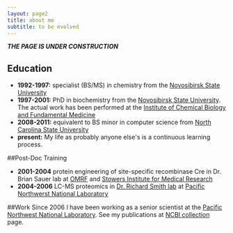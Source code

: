 ```yaml
---
layout: page2
title: about me
subtitle: to be evolved
---
```


_**THE PAGE IS UNDER CONSTRUCTION**_

## Education
* __1992-1997:__ specialist (BS/MS) in chemistry from the [Novosibirsk State University][NSU]
* __1997-2001:__ PhD in biochemistry from the [Novosibirsk State University][NSU]. The actual work has been performed at the [Institute of Chemical Biology and Fundamental Medicine](ICBFM)
* __2008-2011:__ equivalent to BS minor in computer science from [North Carolina State University][NCSU]
* __present:__ My life as probably anyone else's is a continuous learning process.

<!--
* __Formal:__ I finished my PhD in the [Novosibirsk State University][NSU] in 2001. My thesis was focused on thermodynamics and kinetics of nucleic acid interaction involving structured regions. See my publications at [NCBI collection][ncbi_collection] page.
* __Informal:__ My life as probably anyone else's is a continuous learning process.
-->

##Post-Doc Training
* __2001-2004__ protein engineering of site-specific recombinase Cre in Dr. Brian Sauer lab at [OMRF][OMRF] and [Stowers Institute for Medical Research][SIMR]
* __2004-2006__ LC-MS proteomics in [Dr. Richard Smith lab][SmithLab] at [Pacific Northwerst National Laboratory](www.pnnl.gov)

##Work 
Since 2006 I have been working as a senior scientist at the [Pacific Northwest National Laboratory][PNNL]. See my publications at [NCBI collection][ncbi_collection] page.


<!--
##Reasearch Focus

Proteomics, thorough data analysis, systems biology, neurodegenerative disorders and aging.
-->

<!--
**Hobbies**: I kind of actually like science. Really fascinated with good old w
-->



<!-- references -->

[ICBFM]: http://www.niboch.nsc.ru/doku.php/en
[NCSU]: https://distance.ncsu.edu/programs/undergraduate-certificate-in-computer-programming
<!--
	http://engineeringonline.ncsu.edu/onlinecourses/cpc_courses.html
-->
[PNNL]: http://omics.pnl.gov/staff-page/Petyuk/Vladislav%20%28Vlad%29
[NSU]: http://www.nsu.ru/94c03890f28fd119db233e2f3df360c3
[ncbi_collection]: http://www.ncbi.nlm.nih.gov/myncbi/browse/collection/48526650/
[OMRF]: https://omrf.org
[SIMR]: http://www.stowers.org
[SmithLab]: http://www.pnnl.gov/science/staff/staff_info.asp?staff_num=5832
